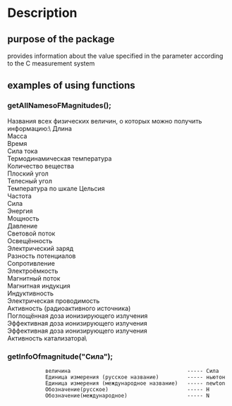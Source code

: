 # Description
## purpose of the package
provides information about the value specified in the parameter according to the C measurement system

## examples of using functions

### getAllNamesoFMagnitudes();

Названия всех физических величин, о которых можно получить информацию:\ 
Длина\
Масса\
Время\
Сила тока\
Термодинамическая температура\
Количество вещества\
Плоский угол\
Телесный угол\
Температура по шкале Цельсия\
Частота\
Сила\
Энергия\
Мощность\
Давление\
Световой поток\
Освещённость\
Электрический заряд\
Разность потенциалов\
Сопротивление\
Электроёмкость\
Магнитный поток\
Магнитная индукция\
Индуктивность\
Электрическая проводимость\
Активность (радиоактивного источника)\
Поглощённая доза ионизирующего излучения\
Эффективная доза ионизирующего излучения\
Эффективная доза ионизирующего излучения\
Активность катализатора\

### getInfoOfmagnitude("Сила");

                величина                                     ----- Сила
                Единица измерения (русское название)         ----- ньютон
                Единица измерения (международное название)   ----- newton
                Обозначение(русское)                         ----- Н
                Обозначение(международное)                   ----- N